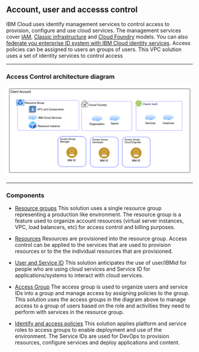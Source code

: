 ## Account, user and accesss control

IBM Cloud uses identify management services to control access to provision, configure and use cloud services. The management services cover [IAM](https://cloud.ibm.com/docs/iam?topic=iam-iamoverview), [Classic infrastructure](https://cloud.ibm.com/classic) and [Cloud Foundry](https://cloud.ibm.com/docs/cloud-foundry?topic=cloud-foundry-about) models. You can also [federate you enterprise ID system with IBM Cloud identity services](https://developer.ibm.com/dwblog/2018/identity-federation-ibm-cloud/). Access policies can be assigned to users an groups of users. This VPC solution uses a set of identity services to control access 


---

### Access Control architecture diagram

![architecture](../imgs/access.png)

---


### Components

- [Resource groups](https://cloud.ibm.com/docs/resources?topic=resources-rgs) This solution uses a single resource group representing a production like environment. The resource group is a feature used to organize account resources (virtual server instances, VPC, load balancers, etc) for access control and billing purposes.

- [Resources](https://cloud.ibm.com/docs/resources?topic=resources-resource) Resources are provisioned into the resource group. Access control can be applied to the services that are used to provision resources or to the the individual resources that are provisioned.

- [User and Service ID](https://cloud.ibm.com/docs/iam?topic=iam-iamconcepts) This solution anticipates the use of user/IBMid for people who are using cloud services and Service ID for applications/systems to interact with cloud services.

- [Access Group](https://cloud.ibm.com/docs/iam?topic=iam-groups) The access group is used to organize users and service IDs into a group and manage access by assigning policies to the group. This solution uses the access groups in the diagram above to manage access to a group of users based on the role and activities they need to perform with services in the resource group. 

- [Identify and access policies](https://cloud.ibm.com/docs/iam?topic=iam-userroles) This solution applies platform and service roles to access groups to enable deployment and use of the environment. The Service IDs are used for DevOps to provision resources, configure services and deploy applications and content.
 
